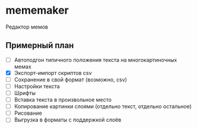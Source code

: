 # mememaker

Редактор мемов

## Примерный план
- [ ] Автоподгон типичного положения текста на многокартиночных мемах
- [x] Экспорт-импорт скриптов csv
- [ ] Сохранение в свой формат (возможно, csv)
- [ ] Настройки текста
- [ ] Шрифты
- [ ] Вставка текста в произвольное место
- [ ] Копирование картинки слоями (отдельно текст, отдельно остальное)
- [ ] Рисование
- [ ] Выгрузка в форматы с поддержкой слоёв